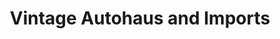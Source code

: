 ---
title: "Vintage Autohaus and Imports"
url: /amarillo/vintage-autohaus-and-imports/
shop: Autohaus
---